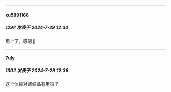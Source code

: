 ﻿
*****

####  xu5891166  
##### 129#       发表于 2024-7-29 12:30

用上了，感恩🙏


*****

####  7uly  
##### 130#       发表于 2024-7-29 12:36

这个体操对肾结晶有用吗？

